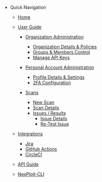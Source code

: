 - Quick Navigation
  - [Home](/ "About")

  - [User Guide](user-guide/overview.md "Overview")
    - [Organization Administration](user-guide/organization-administration/overview.md)
      - [Organization Details & Policies](user-guide/organization-administration/details-and-policies.md)
      - [Groups & Members Control](user-guide/organization-administration/2fa.md)
      - [Manage API Keys](user-guide/organization-administration/manage-api-keys.md)
    - [Personal Account Administration](user-guide/personal-account-administration/overview.md)
      - [Profile Details & Settings](user-guide/personal-account-administration/details-and-settings.md)
      - [2FA Configuration](user-guide/personal-account-administration/2fa.md)
    - [Scans](user-guide/scans/new-scan.md)
      - [New Scan](user-guide/scans/new-scan.md)
      - [Scan Details](user-guide/scans/scan-details.md)
      - [Issues / Results](user-guide/scans/issues-results.md)
        - [Issue Details](user-guide/scans/issue-details.md)
        - [Re-Test Issue](user-guide/scans/re-test-issue.md)
        
      <!-- - [Re-Test Scan](user-guide/scans/re-test-scan.md)
      - [Schedueling](user-guide/scans/schedueling.md)
      - [Export Scan](user-guide/scans/export-scan.md)
      - [Delete Scan](user-guide/scans/delete-scan.md) -->
    <!-- - [Scan Profiles](user-guide/scan-profiles/profile-details/overview.md)
      - [Profile Details](user-guide/scan-profiles/profile-details.md)
      - [New Profile](user-guide/scan-profiles/new-profile.md)
      - [Edit Profile](user-guide/scan-profiles/edit-profile.md)
      - [Delete Profile](user-guide/scan-profiles/delete-profile.md) -->
    <!-- - [Agents](user-guide/agents/overview.md) -->
    <!-- - [Analysis](user-guide/analysis/overview.md) -->
    <!-- - [Storage](user-guide/storage/overview.md) -->
    <!-- - [Activity Log](user-guide/activity-log/overview.md) -->
  
  - [Integrations](integrations/overview.md)
    <!-- - [GitHub](integrations/github/connect-account.md) -->
    - [Jira](integrations/jira/jira-integration.md)
    <!-- - [Bamboo](integrations/bamboo/connect-account.md) -->
    - [GitHub Actions](integrations/github-actions/github-actions-integration.md)
    <!-- - [Jenkins](integrations/jenkins/connect-account.md) -->
    - [CircleCI](integrations/circleci/circleci-integration.md)
    <!-- - [Travis CI](integrations/travis-ci/connect-account.md) -->
    <!-- - [ServiceNow](integrations/servicenow/connect-account.md) -->
    <!-- - [Slack](integrations/slack/connect-account.md) -->
    <!-- - [TeamCity](integrations/teamcity/connect-account.md) -->
    <!-- - [Azure DevOps](integrations/github/connect-account.md) -->

  - [API Guide](api-guide/overview.md)
  
  - [NexPloit-CLI](nexploit-cli/overview.md)
  
